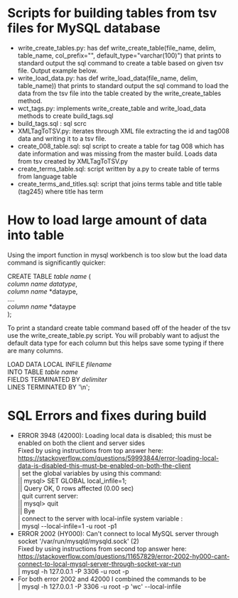 # Scripts for building tables from tsv files for MySQL database

- write_create_tables.py: has def write_create_table(file_name, delim, table_name, col_prefix="", default_type="varchar(100)") that prints to standard output the sql command to create a table based on given tsv file. Output example below.
- write_load_data.py: has def write_load_data(file_name, delim, table_name)) that prints to standard output the sql command to load the data from the tsv file into the table created by the write_create_tables method.
- wct_tags.py: implements write_create_table and write_load_data methods to create build_tags.sql
- build_tags.sql : sql scrc
- XMLTagToTSV.py: iterates through XML file extracting the id and tag008 data and writing it to a tsv file.
- create_008_table.sql: sql script to create a table for tag 008 which has date information and was missing from the master build. Loads data from tsv created by XMLTagToTSV.py
- create_terms_table.sql: script written by a.py to create table of terms from language table
- create_terms_and_titles.sql: script that joins terms table and title table (tag245) where title has term  

# How to load large amount of data into table

Using the import function in mysql workbench is too slow but the 
load data command is significantly quicker:             

CREATE TABLE *table name* (          
    *column name* *datatype*,    
    *column name* *dataype,        
    ....                    
    *column name* *dataype                    
);               
                
To print a standard create table command based off of the header of the
tsv use the write_create_table.py script. You will probably want to adjust
the default data type for each column  but this helps save some typing if there are many columns.

LOAD DATA LOCAL INFILE *filename*                   
INTO TABLE *table name*                     
FIELDS TERMINATED BY *delimiter*                       
LINES TERMINATED BY '\n';    

# SQL Errors and fixes during build
- ERROR 3948 (42000): Loading local data is disabled; this must be enabled on both the client and server sides                     
Fixed by using instructions from top answer here: https://stackoverflow.com/questions/59993844/error-loading-local-data-is-disabled-this-must-be-enabled-on-both-the-client                      
| set the global variables by using this command:                 
|| mysql> SET GLOBAL local_infile=1;              
||     Query OK, 0 rows affected (0.00 sec)            
| quit current server:           
|| mysql> quit              
|| Bye                            
| connect to the server with local-infile system variable :            
| mysql --local-infile=1 -u root -p1                
- ERROR 2002 (HY000): Can't connect to local MySQL server through socket '/var/run/mysqld/mysqld.sock' (2)              
Fixed by using instructions from second top answer here: https://stackoverflow.com/questions/11657829/error-2002-hy000-cant-connect-to-local-mysql-server-through-socket-var-run              
| mysql -h 127.0.0.1 -P 3306 -u root -p <database>
- For both error 2002 and 42000 I combined the commands to be            
| mysql -h 127.0.0.1 -P 3306 -u root -p 'wc' --local-infile
